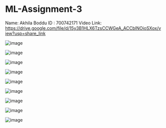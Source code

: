# ML-Assignment-3
Name: Akhila Boddu ID : 700742171
Video Link: https://drive.google.com/file/d/15y3B1HLX6TzsCCWGeA_ACCblNOioSXox/view?usp=share_link

![image](https://user-images.githubusercontent.com/123006354/228733163-2f922095-57ea-4c57-b9d5-30d2b0e93861.png)

![image](https://user-images.githubusercontent.com/123006354/228733181-e22fac4b-3799-4f19-ae75-88b4c1c62d98.png)

![image](https://user-images.githubusercontent.com/123006354/228733210-2fddc931-00c9-4db8-90c7-4d6bce7926ce.png)

![image](https://user-images.githubusercontent.com/123006354/228733228-6272a1ce-4577-4322-8af0-c04bdb7fe875.png)

![image](https://user-images.githubusercontent.com/123006354/228733248-8b177279-8b94-4352-9fcb-2de2d623c16a.png)

![image](https://user-images.githubusercontent.com/123006354/228733266-b77f15af-b598-488c-b57c-ba8bc83c365c.png)

![image](https://user-images.githubusercontent.com/123006354/228733280-e55b71e1-8dbe-4b2c-9989-1d82786b9bfa.png)

![image](https://user-images.githubusercontent.com/123006354/228733299-38187d11-ffe9-4c36-9b08-08ac09a9e3a9.png)

![image](https://user-images.githubusercontent.com/123006354/228733467-e0e158bc-73ac-48f0-bf25-0dd45c776081.png)
